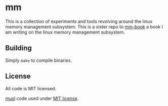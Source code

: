 # mm

This is a collection of experiments and tools revolving around the linux memory
management subsystem. This is a sister repo to
[mm-book](https://github.com/lorenzo-stoakes/mm-book) a book I am writing on the
linux memory management subsystem.

## Building

Simply `make` to compile binaries.

## License

All code is MIT licensed.

[musl](https://musl.libc.org/) code used under [MIT license](musl/COPYRIGHT).
